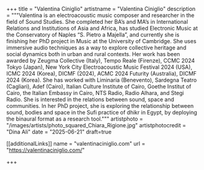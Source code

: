 +++
title = "Valentina Ciniglio"
artistname = "Valentina Ciniglio"
description = """Valentina is an electroacoustic music composer and researcher in the field of Sound Studies. She completed her BA’s and MA’s in International Relations and Institutions of Asia and Africa, has studied Electronic Music at the Conservatory of Naples “S. Pietro a Majella”, and currently she is finishing her PhD project in Music at the University of Cambridge. She uses immersive audio techniques as a way to explore collective heritage and social dynamics both in urban and rural contexts. Her work has been awarded by Zeugma Collective (Italy), Tempo Reale (Firenze), CCMC 2024 Tokyo (Japan), New York City Electroacoustic Music Festival 2024 (USA), ICMC 2024 (Korea), DICMF (2024), ACMC 2024 Futurity (Australia), DICMF 2024 (Korea). She has worked with Liminaria (Benevento), Sardegna Teatro (Cagliari), Adef (Cairo), Italian Culture Institute of Cairo, Goethe Institut of Cairo, the Italian Embassy in Cairo, NTS Radio, Radio Alhara, and Stegi Radio. She is interested in the relations between sound, space and communities. In her PhD project, she is exploring the relationship between sound, bodies and space in the Sufi practice of dhikr in Egypt, by deploying the binaural format as a research tool."""
artistphoto = "/images/artists/photo_squared_Chiara_Rigione.jpg"
artistphotocredit = "Dina Ali"
date = "2025-06-21"
draft=true

[[additionalLinks]]
name = "valentinaciniglio.com"
url = "https://valentinaciniglio.com/"


+++
  

